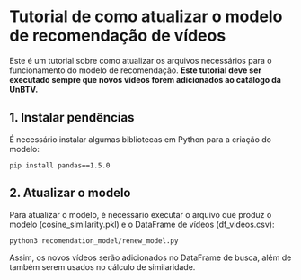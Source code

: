# Tutorial de como atualizar o modelo de recomendação de vídeos

Este é um tutorial sobre como atualizar os arquivos necessários para o funcionamento do modelo de recomendação. **Este tutorial deve ser executado sempre que novos vídeos forem adicionados ao catálogo da UnBTV.**

## 1. Instalar pendências

É necessário instalar algumas bibliotecas em Python para a criação do modelo:

```pip install pandas==1.5.0```

## 2. Atualizar o modelo

Para atualizar o modelo, é necessário executar o arquivo que produz o modelo (cosine_similarity.pkl) e o DataFrame de vídeos (df_videos.csv):

```python3 recomendation_model/renew_model.py```

Assim, os novos vídeos serão adicionados no DataFrame de busca, além de também serem usados no cálculo de similaridade.